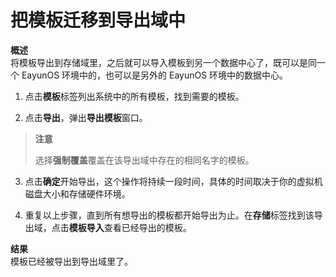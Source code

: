 # 把模板迁移到导出域中

**概述**<br/>
将模板导出到存储域里，之后就可以导入模板到另一个数据中心了，既可以是同一个
EayunOS 环境中的，也可以是另外的 EayunOS 环境中的数据中心。

1. 点击**模板**标签列出系统中的所有模板，找到需要的模板。

2. 点击**导出**，弹出**导出模板**窗口。

> **注意**
>
> 选择**强制覆盖**覆盖在该导出域中存在的相同名字的模板。

3. 点击**确定**开始导出，这个操作将持续一段时间，具体的时间取决于你的虚拟机磁盘大小和存储硬件环境。

4. 重复以上步骤，直到所有想导出的模板都开始导出为止。在**存储**标签找到该导出域，点击**模板导入**查看已经导出的模板。

**结果**<br/>
模板已经被导出到导出域里了。
